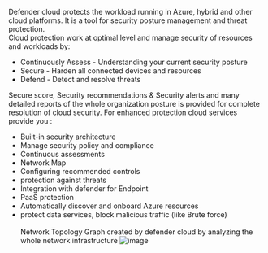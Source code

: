 Defender cloud protects the workload running in Azure, hybrid and other cloud platforms.
It is a tool for security posture management and threat protection.<br>
Cloud protection work at optimal level and manage security of resources and workloads by:<br>
* Continuously Assess - Understanding your current security posture
* Secure - Harden all connected devices and resources
* Defend - Detect and resolve threats<br>

Secure score, Security recommendations & Security alerts and many detailed reports of the whole organization posture is provided for complete resolution of cloud security.
For enhanced protection cloud services provide you :<br>
* Built-in security architecture
* Manage security policy and compliance
* Continuous assessments
* Network Map
* Configuring recommended controls
* protection against threats
* Integration with defender for Endpoint
* PaaS protection
* Automatically discover and onboard Azure resources
* protect data services, block malicious traffic (like Brute force)<br><br>
Network Topology Graph created by defender cloud by analyzing the whole network infrastructure
![image](https://github.com/AbhishekPratap9/SOC-Analysis/assets/156197198/6d08e6aa-2fee-4305-8692-95462b3c3fda)


